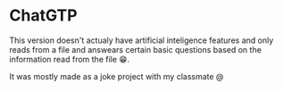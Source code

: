 # ChatGTP
This version doesn't actualy have artificial inteligence features and only reads from a file and answears certain basic questions based on the information read from the file 😁.

It was mostly made as a joke project with my classmate @
